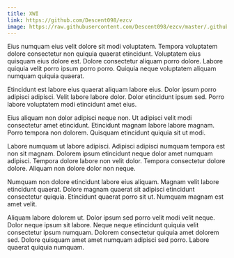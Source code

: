 ```yaml
---
title: XWI
link: https://github.com/Descent098/ezcv
image: https://raw.githubusercontent.com/Descent098/ezcv/master/.github/logo.png
---
```


Eius numquam eius velit dolore sit modi voluptatem. Tempora voluptatem dolore consectetur non quiquia quaerat etincidunt. Voluptatem eius quisquam eius dolore est. Dolore consectetur aliquam porro dolore. Labore quiquia velit porro ipsum porro porro. Quiquia neque voluptatem aliquam numquam quiquia quaerat.

Etincidunt est labore eius quaerat aliquam labore eius. Dolor ipsum porro adipisci adipisci. Velit labore labore dolor. Dolor etincidunt ipsum sed. Porro labore voluptatem modi etincidunt amet eius.

Eius aliquam non dolor adipisci neque non. Ut adipisci velit modi consectetur amet etincidunt. Etincidunt magnam labore labore magnam. Porro tempora non dolorem. Quisquam etincidunt quiquia sit ut modi.

Labore numquam ut labore adipisci. Adipisci adipisci numquam tempora est non sit magnam. Dolorem ipsum etincidunt neque dolor amet numquam adipisci. Tempora dolore labore non velit dolor. Tempora consectetur dolore dolore. Aliquam non dolore dolor non neque.

Numquam non dolore etincidunt labore eius aliquam. Magnam velit labore etincidunt quaerat. Dolore magnam quaerat sit adipisci etincidunt consectetur quiquia. Etincidunt quaerat porro sit ut. Numquam magnam est amet velit.

Aliquam labore dolorem ut. Dolor ipsum sed porro velit modi velit neque. Dolor neque ipsum sit labore. Neque neque etincidunt quiquia velit consectetur ipsum numquam. Dolorem consectetur quiquia amet dolorem sed. Dolore quisquam amet amet numquam adipisci sed porro. Labore quaerat quiquia numquam.
    